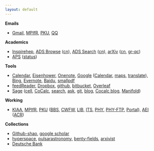 ```yaml
---
layout: default
---
```


**Emails**

- [Gmail](http://www.gmail.com/),
  [MPIfR](https://webmail.mpifr-bonn.mpg.de/),
  [PKU](http://mail.pku.edu.cn/),
  [QQ](http://mail.qq.com/)

**Academics**

- [Inspirehep](http://inspirehep.net/),
  [ADS Browse](http://adsabs.harvard.edu/bib_abs.html)
  ([cn](http://ads.bao.ac.cn/bib_abs.html)),
  [ADS Search](http://adsabs.harvard.edu/abstract_service.html)
  ([cn](http://ads.bao.ac.cn/abstract_service.html)),
  [arXiv](http://www.arxiv.org/)
  ([cn](http://cn.arxiv.org/), [gr-qc](http://arxiv.org/list/gr-qc/new))
- [APS](http://journals.aps.org/)
  ([status](https://authors.aps.org/Submissions/status/))

**Tools**

- [Calendar](https://calendar.google.com/calendar/r),
  [Eisenhower](https://app.eisenhower.me/),
  [Onenote](https://www.onenote.com/),
  [Google](http://www.google.com/ncr)
  ([Calendar](https://calendar.google.com/calendar/r/month),
  [maps](https://www.google.com/maps),
  [translate](https://translate.google.com/)),
  [Bing](https://www.bing.com/),
  [Evernote](https://www.evernote.com/Home.action),
  [Baidu](http://www.baidu.com/),
  [smallpdf](http://smallpdf.com/)
- [feedReader](http://feedreader.com/online/),
  [Dropbox](https://www.dropbox.com/home),
  [github](https://github.com/),
  [bitbucket](https://bitbucket.org/),
  [Overleaf](https://www.overleaf.com/dash)
- [Sage](http://www.sagemath.org/index.html)
  ([cell](https://sagecell.sagemath.org/),
  [CoCalc](https://cocalc.com/),
  [search](http://www.sagemath.org/search.html),
  [ask](https://ask.sagemath.org/),
  [git](https://github.com/sagemath/sage),
  [blog](http://planet.sagemath.org/),
  [Cocalc blog](http://blog.sagemath.com/),
  [Manifold](http://sagemanifolds.obspm.fr/))

**Working**

- [KIAA](http://kiaa.pku.edu.cn/),
  [MPIfR](http://www.mpifr-bonn.mpg.de/2169/en),
  [PKU](http://www.pku.edu.cn/)
  ([BBS](http://bbs.pku.edu.cn/),
   [CWFW](http://cwfw.pku.edu.cn/),
   [LIB](http://www.lib.pku.edu.cn/portal/), 
   [ITS](http://its.pku.edu.cn/),
   [PHY](http://www.phy.pku.edu.cn/), 
   [PHY-FTP](ftp://pts.phy.pku.edu.cn/),
   [Portal](https://portal.pku.edu.cn/)),
   [AEI](http://www.aei.mpg.de/)
  ([ACR](http://www.aei.mpg.de/1282161/Astrophysical_and_Cosmological_Relativity))

**Collections**

- [Github-shao](http://friendshao.github.io/),
  [google scholar](https://scholar.google.com/citations?user=x7Rnzn8AAAAJ&hl=en)
- [hyperspace](http://hyperspace.uni-frankfurt.de/),
  [pulsarastronomy](http://pulsarastronomy.net/pulsar/preprints),
  [benty-fields](http://www.benty-fields.com/),
  [arxivist](http://arxivist.com/)
- [Deutsche Bank](https://meine.deutsche-bank.de/trxm/db/)



